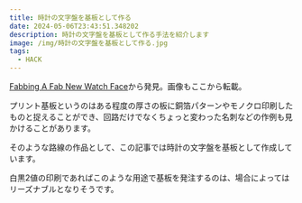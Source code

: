 ```yaml
---
title: 時計の文字盤を基板として作る
date: 2024-05-06T23:43:51.348202
description: 時計の文字盤を基板として作る手法を紹介します
image: /img/時計の文字盤を基板として作る.jpg
tags:
  - HACK
---
```

[Fabbing A Fab New Watch Face](https://hackaday.com/2024/03/07/fabbing-a-fab-new-watch-face/)から発見。画像もここから転載。

プリント基板というのはある程度の厚さの板に銅箔パターンやモノクロ印刷したものと捉えることができ、回路だけでなくちょっと変わった名刺などの作例も見かけることがあります。

そのような路線の作品として、この記事では時計の文字盤を基板として作成しています。

白黒2値の印刷であればこのような用途で基板を発注するのは、場合によってはリーズナブルとなりそうです。


